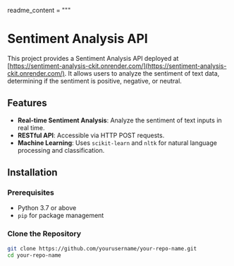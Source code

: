 readme_content = """
# Sentiment Analysis API

This project provides a Sentiment Analysis API deployed at [https://sentiment-analysis-ckit.onrender.com/](https://sentiment-analysis-ckit.onrender.com/). It allows users to analyze the sentiment of text data, determining if the sentiment is positive, negative, or neutral.

## Features
- **Real-time Sentiment Analysis**: Analyze the sentiment of text inputs in real time.
- **RESTful API**: Accessible via HTTP POST requests.
- **Machine Learning**: Uses `scikit-learn` and `nltk` for natural language processing and classification.

## Installation

### Prerequisites
- Python 3.7 or above
- `pip` for package management

### Clone the Repository
```bash
git clone https://github.com/yourusername/your-repo-name.git
cd your-repo-name
